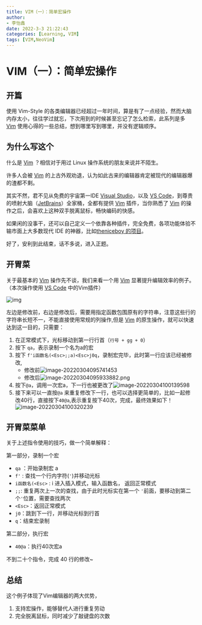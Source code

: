 ```yaml
---
title: VIM（一）：简单宏操作
author:
- 李怡鑫
date: 2022-3-3 21:22:43
categories: [Learning, VIM]
tags: [VIM,NeoVim]
---
```


# VIM（一）：简单宏操作

## 开篇
使用 Vim-Style 的各类编辑器已经超过一年时间，算是有了一点经验，然而大脑内存太小，往往学过就忘，下次用到的时候甚至忘记了怎么检索，此系列是多 [Vim](https://www.vim.org/) 使用心得的一些总结，想到哪里写到哪里，并没有逻辑顺序。

## 为什么写这个

什么是 [Vim](https://www.vim.org/) ？相信对于用过 Linux 操作系统的朋友来说并不陌生。

许多人会被 [Vim](https://www.vim.org/) 的上古外观劝退，认为如此古来的编辑器肯定被现代的编辑器爆的渣都不剩。

其实不然，君不见从免费的宇宙第一IDE [Visual Studio](https://visualstudio.microsoft.com/zh-hans/)，以及 [VS Code](https://code.visualstudio.com/)，到尊贵的喷射大脑（[JetBrains](https://www.jetbrains.com/)）全家桶，全都有提供 [Vim](https://www.vim.org/) 插件，当你熟悉了 [Vim](https://www.vim.org/) 的操作之后，会喜欢上这种双手脱离鼠标，畅快编码的快感。

如果闲的没事干，还可以自己定义一个依靠各种插件，完全免费，各项功能体验不输市面上大多数现代 IDE 的神器，比如[theniceboy 的项目](https://github.com/theniceboy/nvim)。

好了，安利到此结束，话不多说，进入正题。

## 开胃菜

关于最基本的 [Vim](https://www.vim.org/) 操作先不谈，我们来看一个用 [Vim](https://www.vim.org/) 显著提升编辑效率的例子。（本次操作使用 [VS Code](https://code.visualstudio.com/) 中的Vim插件）

![img](https://s2.loli.net/2022/03/03/Dy4xL5wEilTdrzR.png)

左边是修改前，右边是修改后，需要用指定函数包围原有的字符串，注意这些行的字符串长短不一，不能直接使用常规的列操作,但是 [Vim](https://www.vim.org/) 的原生操作，就可以快速达到这一目的，只需要：

1. 在正常模式下，光标移动到第一行行首（`行号 + gg + 0`）
2. 按下 `qa`，表示录制一个名为a的宏
3. 按下 `f'i函数名(<Esc>;;a)<Esc>j0q`，录制宏完毕，此时第一行应该已经被修改,
   * 修改前![image-20220304095741453](https://s2.loli.net/2022/03/04/cyuridCTSGOkWEN.png)
   * 修改后![image-20220304095933882.png](https://s2.loli.net/2022/03/04/vDxlV1d3Wmo4Fun.png)
4. 按下`@a`，调用一次宏a，下一行也被更改了![image-20220304100139598](https://s2.loli.net/2022/03/04/7qwYLX4HZjFAR8y.png)
5. 接下来可以一直按`@a` 来重复修改下一行，也可以选择更简单的，比如一起修改40行，直接按下`40@a`,表示重复按下40次，完成，最终效果如下！![image-20220304100320239](https://s2.loli.net/2022/03/04/ok4ZsxnC8q2iFUw.png)

## 开胃菜菜单

关于上述指令使用的技巧，做一个简单解释：

第一部分，录制一个宏

- `qa` ：开始录制宏 a
- `f'` : 查找一个行内字符(`'`)并移动光标
- `i函数名(<Esc>` : i 进入插入模式，输入函数名，<Esc> 返回正常模式
- `;;`: 重复两次上一次的查找，由于此时光标实在第一个 `'`前面，要移动到第二个`'`位置，需要查找两次
- `<Esc>`：返回正常模式
- `j0`：跳到下一行，并移动光标到行首
- `q`：结束宏录制

第二部分，执行宏

* `40@a`：执行40次宏a

不到二十个指令，完成 40 行的修改~

## 总结

这个例子体现了Vim编辑器的两大优势，

1. 支持宏操作，能够替代人进行重复劳动
2. 完全脱离鼠标，同时减少了敲键盘的次数
